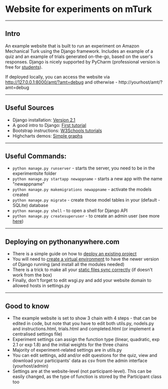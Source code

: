 # Website for experiments on mTurk

---
## Intro
An example website that is built to run an experiment on Amazon Mechanical Turk using the Django framework. Includes an example of a quiz and an example of trials generated on-the-go, based on the user's responses. Django is nicely supported by PyCharm (professional version is free for [students](https://www.jetbrains.com/student/)).

If deployed locally, you can access the website via http://127.0.0.1:8000/amt/?amt=debug and otherwise - http://yourhost/amt/?amt=debug

---
## Useful Sources
* Django installation: [Version 2.1](https://docs.djangoproject.com/en/2.1/intro/install/)
* A good intro to Django: [First tutorial](https://docs.djangoproject.com/en/2.1/intro/tutorial01/)
* Bootstrap instructions: [W3Schools tutorials](https://www.w3schools.com/bootstrap/default.asp)
* Highcharts demos: [Simple graphs](https://www.highcharts.com/demo)

---
## Useful Commands:
* `python manage.py runserver` - starts the server, you need to be in the experimentsite folder
* `python manage.py startapp newappname` - starts a new app with the name "newappname"
* `python manage.py makemigrations newappname` - activate the models created
* `python manage.py migrate` - create those model tables in your (default - SQLite) database
* `python manage.py shell` - to open a shell for Django API
* `python manage.py createsuperuser` - to create an admin user (see more [here](https://docs.djangoproject.com/en/2.1/intro/tutorial02/#introducing-the-django-admin))

---
## Deploying on pythonanywhere.com
* There is a simple guide on how to [deploy an existing project](https://help.pythonanywhere.com/pages/DeployExistingDjangoProject)
* You will need to [create a virtual environment](https://help.pythonanywhere.com/pages/VirtualEnvForNewerDjango) to have the newer version of Django running (and install all the modules needed)
* There is a trick to make all your [static files sync correctly](https://help.pythonanywhere.com/pages/DjangoStaticFiles) (if doesn't work from the box)
* Finally, don't forget to edit wsgi.py and add your website domain to allowed hosts in settings.py


---
## Good to know
* The example website is set to show 3 chain with 4 steps - that can be edited in code, but note that you have to edit both utils.py, nodels.py and instructions.html, trials.html and completed.html (or implement a centralised settings file)
* Experiment settings can assign the function type (linear, quadratic, exp 2.1 or exp 1.8) and the initial weights for the three chains
* Majority of experiment-related settings are in utils.py
* You can edit settings, add and/or edit questions for the quiz, view and download your participants' data as csv from the admin interface (yourhost/admin)
* Settings are at the website-level (not participant-level). This can be easily changed, as the type of function is stored by the Participant class too
